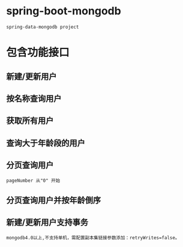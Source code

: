 # spring-boot-mongodb
    spring-data-mongodb project
# 包含功能接口
 ## 新建/更新用户
 ## 按名称查询用户
 ## 获取所有用户
 ## 查询大于年龄段的用户
 ## 分页查询用户
    pageNumber 从"0" 开始
 ## 分页查询用户并按年龄倒序
 ## 新建/更新用户支持事务
    mongodb4.0以上,不支持单机，需配置副本集链接参数添加：retryWrites=false。


